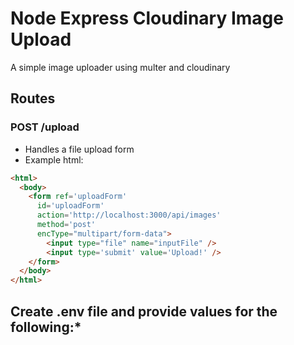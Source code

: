 # Node Express Cloudinary Image Upload
A simple image uploader using multer and cloudinary

## Routes
### POST /upload
- Handles a file upload form
- Example html:
```html
<html>
  <body>
    <form ref='uploadForm' 
      id='uploadForm' 
      action='http://localhost:3000/api/images' 
      method='post' 
      encType="multipart/form-data">
        <input type="file" name="inputFile" />
        <input type='submit' value='Upload!' />
    </form>     
  </body>
</html>
```

## Create .env file and provide values for the following:*